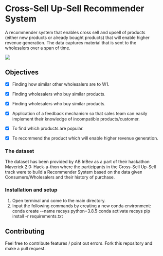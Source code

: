 
# Cross-Sell Up-Sell Recommender System
A recommender system that enables cross sell and upsell of products (either new products or already bought products) that will enable higher revenue generation. The data captures material that is sent to the wholesalers over a span of time.

![](https://drive.google.com/file/d/1n7JeZZ4E5O_HIuUbOQGvoNWYFVpzAHEV/view?usp=sharing)

## Objectives
* [x] Finding how similar other wholesalers are to W1.
* [x] Finding wholesalers who buy similar products.
* [x] Finding wholesalers who buy similar products.
* [x] Application of a feedback mechanism so that sales team can easily implement their knowledge of incompatible products/customer.
* [x] To find which products are popular.
* [x] To recommend the product which will enable higher revenue generation.


### The dataset
The dataset has been provided by AB InBev as a part of their hackathon Maverick 2.0: Hack-a-thon where the participants in the Cross-Sell Up-Sell track were to build a Recommender System based on the data given Consumers/Wholesalers and their history of purchase.

### Installation and setup

1. Open terminal and come to the main directory.
2. Input the following commands by creating a new conda environment:
        conda create --name recsys python=3.8.5
        conda activate recsys
        pip install -r requirements.txt


## Contributing
Feel free to contribute features / point out errors. Fork this repository and make a pull request.  
